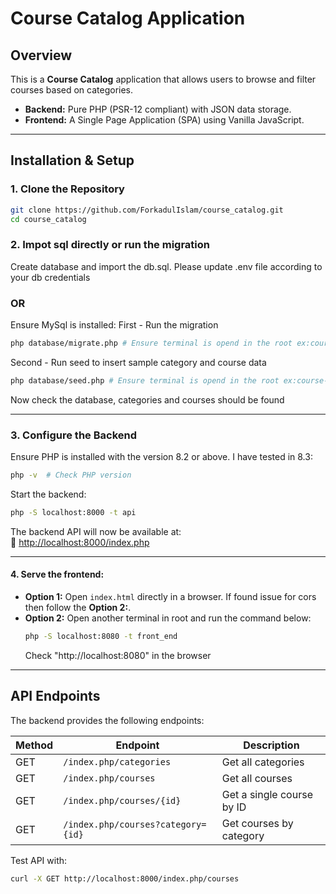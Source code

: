 # Course Catalog Application

## Overview
This is a **Course Catalog** application that allows users to browse and filter courses based on categories.

- **Backend:** Pure PHP (PSR-12 compliant) with JSON data storage.  
- **Frontend:** A Single Page Application (SPA) using Vanilla JavaScript.  

---

## Installation & Setup

### 1. Clone the Repository
```sh
git clone https://github.com/ForkadulIslam/course_catalog.git
cd course_catalog
```

### 2. Impot sql directly or run the migration
Create database and import the db.sql. Please update .env file according to your db credentials
### **OR**
Ensure MySql is installed:
First - Run the migration
```sh
php database/migrate.php # Ensure terminal is opend in the root ex:course-catalog/
```

Second - Run seed to insert sample category and course data 
```sh
php database/seed.php # Ensure terminal is opend in the root ex:course-catalog/
```

Now check the database, categories and courses should be found

---


### 3. Configure the Backend
Ensure PHP is installed with the version 8.2 or above. I have tested in 8.3:
```sh
php -v  # Check PHP version
```

Start the backend:
```sh
php -S localhost:8000 -t api
```
The backend API will now be available at:  
🔗 [http://localhost:8000/index.php](http://localhost:8000/index.php)

---


#### 4. Serve the frontend:

- **Option 1:** Open `index.html` directly in a browser. If found issue for cors then follow the **Option 2:**.
- **Option 2:** Open another terminal in root and run the command below:
  ```sh
  php -S localhost:8080 -t front_end
  ```
  Check "http://localhost:8080" in the browser

---

## API Endpoints
The backend provides the following endpoints:

| Method | Endpoint                          | Description                   |
|--------|----------------------------------|-------------------------------|
| GET    | `/index.php/categories`         | Get all categories            |
| GET    | `/index.php/courses`            | Get all courses               |
| GET    | `/index.php/courses/{id}`       | Get a single course by ID     |
| GET    | `/index.php/courses?category={id}` | Get courses by category  |

Test API with:
```sh
curl -X GET http://localhost:8000/index.php/courses
```
